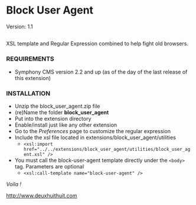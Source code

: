 # Block User Agent #

Version: 1.1

##  ##

XSL template and Regular Expression combined to help fight old browsers.

### REQUIREMENTS ###

- Symphony CMS version 2.2 and up (as of the day of the last release of this extension)

### INSTALLATION ###


- Unzip the block_user_agent.zip file
- (re)Name the folder **block_user_agent**
- Put into the extension directory
- Enable/install just like any other extension
- Go to the *Preferences* page to customize the regular expression
- Include the xsl file located in extensions/block_user_agent/utilities
	- `<xsl:import href="../../extensions/block_user_agent/utilities/block_user_agent.xsl" />`
- You must call the block-user-agent template directly under the `<body>` tag. Parameters are optional
	- `<xsl:call-template name="block-user-agent" />`

*Voila !*

http://www.deuxhuithuit.com
